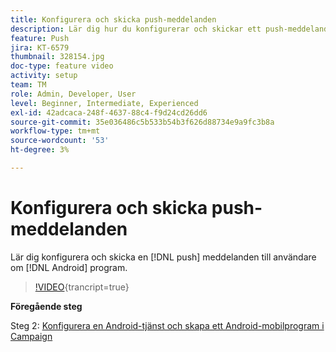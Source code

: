 ```yaml
---
title: Konfigurera och skicka push-meddelanden
description: Lär dig hur du konfigurerar och skickar ett push-meddelande till android-appanvändare.
feature: Push
jira: KT-6579
thumbnail: 328154.jpg
doc-type: feature video
activity: setup
team: TM
role: Admin, Developer, User
level: Beginner, Intermediate, Experienced
exl-id: 42adcaca-248f-4637-88c4-f9d24cd26dd6
source-git-commit: 35e036486c5b533b54b3f626d88734e9a9fc3b8a
workflow-type: tm+mt
source-wordcount: '53'
ht-degree: 3%

---
```


# Konfigurera och skicka push-meddelanden

Lär dig konfigurera och skicka en [!DNL push] meddelanden till användare om [!DNL Android] program.

>[!VIDEO](https://video.tv.adobe.com/v/328154?quality=12&learn=on){trancript=true}

**Föregående steg**

Steg 2: [Konfigurera en Android-tjänst och skapa ett Android-mobilprogram i Campaign](/help/tutorial-getting-started-with-push-notifications-for-android/configuring-an-android-service-in-campaign.md)

